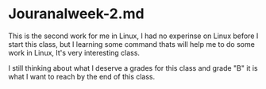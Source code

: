# Jouranalweek-2.md

This is  the second work for me in Linux, I had no experinse on Linux before I start this class, but I learning some command thats will help me to do some work in Linux, It's very interesting class.

I still thinking about what I deserve a grades for this class and grade "B" it is what I want to reach by the end of this class.
